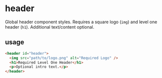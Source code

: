 # header
Global header component styles. Requires a square logo (`img`) and level one header (`h1`). Additional text/content optional.

## usage
```html
<header id="header">
  <img src="path/to/logo.png" alt="Required Logo" />
  <h1>Required Level One Header</h1>
  <p>Optional intro text.</p>
</header>
```
